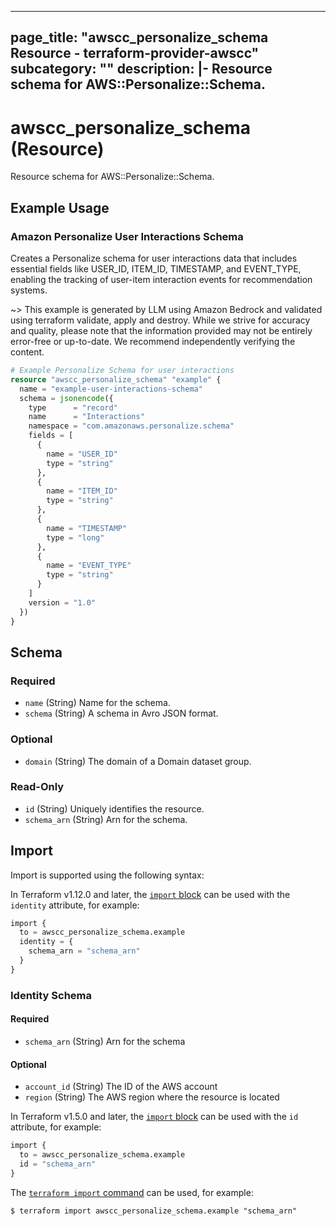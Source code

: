 
---
page_title: "awscc_personalize_schema Resource - terraform-provider-awscc"
subcategory: ""
description: |-
  Resource schema for AWS::Personalize::Schema.
---

# awscc_personalize_schema (Resource)

Resource schema for AWS::Personalize::Schema.

## Example Usage

### Amazon Personalize User Interactions Schema

Creates a Personalize schema for user interactions data that includes essential fields like USER_ID, ITEM_ID, TIMESTAMP, and EVENT_TYPE, enabling the tracking of user-item interaction events for recommendation systems.

~> This example is generated by LLM using Amazon Bedrock and validated using terraform validate, apply and destroy. While we strive for accuracy and quality, please note that the information provided may not be entirely error-free or up-to-date. We recommend independently verifying the content.

```terraform
# Example Personalize Schema for user interactions
resource "awscc_personalize_schema" "example" {
  name = "example-user-interactions-schema"
  schema = jsonencode({
    type      = "record"
    name      = "Interactions"
    namespace = "com.amazonaws.personalize.schema"
    fields = [
      {
        name = "USER_ID"
        type = "string"
      },
      {
        name = "ITEM_ID"
        type = "string"
      },
      {
        name = "TIMESTAMP"
        type = "long"
      },
      {
        name = "EVENT_TYPE"
        type = "string"
      }
    ]
    version = "1.0"
  })
}
```

<!-- schema generated by tfplugindocs -->
## Schema

### Required

- `name` (String) Name for the schema.
- `schema` (String) A schema in Avro JSON format.

### Optional

- `domain` (String) The domain of a Domain dataset group.

### Read-Only

- `id` (String) Uniquely identifies the resource.
- `schema_arn` (String) Arn for the schema.

## Import

Import is supported using the following syntax:

In Terraform v1.12.0 and later, the [`import` block](https://developer.hashicorp.com/terraform/language/import) can be used with the `identity` attribute, for example:

```terraform
import {
  to = awscc_personalize_schema.example
  identity = {
    schema_arn = "schema_arn"
  }
}
```

<!-- schema generated by tfplugindocs -->
### Identity Schema

#### Required

- `schema_arn` (String) Arn for the schema

#### Optional

- `account_id` (String) The ID of the AWS account
- `region` (String) The AWS region where the resource is located

In Terraform v1.5.0 and later, the [`import` block](https://developer.hashicorp.com/terraform/language/import) can be used with the `id` attribute, for example:

```terraform
import {
  to = awscc_personalize_schema.example
  id = "schema_arn"
}
```

The [`terraform import` command](https://developer.hashicorp.com/terraform/cli/commands/import) can be used, for example:

```shell
$ terraform import awscc_personalize_schema.example "schema_arn"
```
